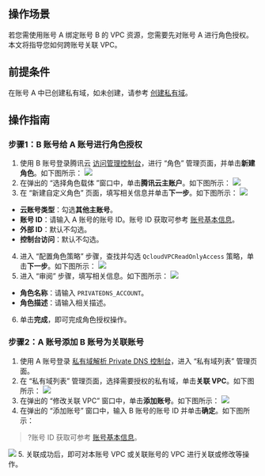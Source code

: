 ## 操作场景
若您需使用账号 A 绑定账号 B 的 VPC 资源，您需要先对账号 A 进行角色授权。本文将指导您如何跨账号关联 VPC。

## 前提条件
在账号 A 中已创建私有域，如未创建，请参考 [创建私有域](https://cloud.tencent.com/document/product/1338/50532)。

## 操作指南
### 步骤1：B 账号给 A 账号进行角色授权
1. 使用 B 账号登录腾讯云 [访问管理控制台](https://console.cloud.tencent.com/cam/role)，进行 “角色” 管理页面，并单击**新建角色**。如下图所示：
![](https://main.qcloudimg.com/raw/1211f0e6bab235117faeb89c3e3c19d5.png)
2. 在弹出的 “选择角色载体 ”窗口中，单击**腾讯云主账户**。如下图所示：
![](https://main.qcloudimg.com/raw/194aacbc920fbe9d39469ea0fc89dd00.png)
3. 在 “新建自定义角色” 页面，填写相关信息并单击**下一步**。如下图所示：
![](https://main.qcloudimg.com/raw/6a6c61d5038119965c4c930fd48a3936.png)
 - **云账号类型**：勾选**其他主账号**。
 - **账号 ID**：请输入 A 账号的账号 ID。账号 ID 获取可参考 [账号基本信息](https://cloud.tencent.com/document/product/378/11245)。
 - **外部 ID**：默认不勾选。
 - **控制台访问**：默认不勾选。
4. 进入 “配置角色策略” 步骤，查找并勾选 `QcloudVPCReadOnlyAccess` 策略，单击**下一步**。如下图所示：
![](https://main.qcloudimg.com/raw/c5d09ad1df000b33c68bd29773271104.png)
5. 进入 “审阅” 步骤，填写相关信息。如下图所示：
![](https://main.qcloudimg.com/raw/fc977bb5dddf69f257cbae94dc2f23c1.png)
 - **角色名称**：请输入 `PRIVATEDNS_ACCOUNT`。
 - **角色描述**：请输入相关描述。
6. 单击**完成**，即可完成角色授权操作。

### 步骤2：A 账号添加 B 账号为关联账号
1. 使用 A 账号登录 [私有域解析 Private DNS 控制台](https://console.cloud.tencent.com/privatedns/domains)，进入 “私有域列表” 管理页面。
2. 在 “私有域列表” 管理页面，选择需要授权的私有域，单击**关联 VPC**。如下图所示：
![](https://main.qcloudimg.com/raw/e7f693f0cc73a844b075a32195c47ac8.png)
3. 在弹出的 “修改关联 VPC” 窗口中，单击**添加账号**。如下图所示：
![](https://main.qcloudimg.com/raw/b6757bdc378ed43927339e70091c3100.png)
4. 在弹出的 “添加账号” 窗口中，输入 B 账号的账号 ID 并单击**确定**。如下图所示：
>?账号 ID 获取可参考 [账号基本信息](https://cloud.tencent.com/document/product/378/11245)。
>
![](https://main.qcloudimg.com/raw/c29bdf2da3bffd072d26e5041fdc93ce.png)
5. 关联成功后，即可对本账号 VPC 或关联账号的 VPC 进行关联或修改等操作。




